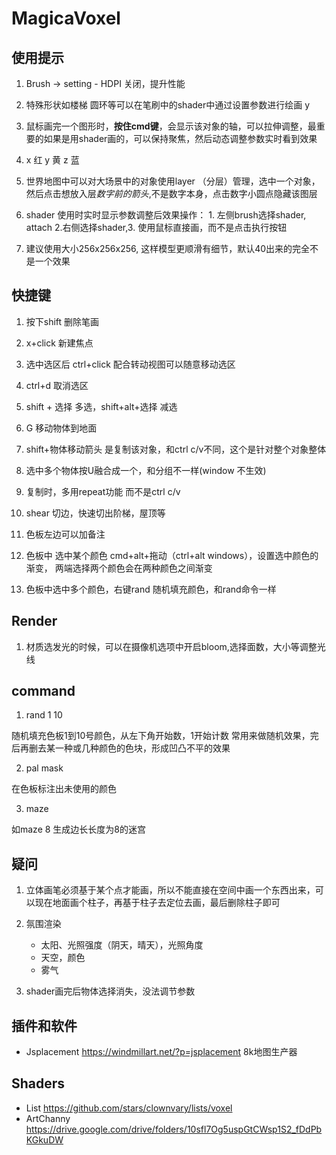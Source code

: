 # MagicaVoxel

## 使用提示


1. Brush -> setting - HDPI 关闭，提升性能

2. 特殊形状如楼梯 圆环等可以在笔刷中的shader中通过设置参数进行绘画  y

3. 鼠标画完一个图形时，**按住cmd键**，会显示该对象的轴，可以拉伸调整，最重要的如果是用shader画的，可以保持聚焦，然后动态调整参数实时看到效果

4. x 红 y 黄 z 蓝

5. 世界地图中可以对大场景中的对象使用layer （分层）管理，选中一个对象，然后点击想放入层*数字前的箭头*,不是数字本身，点击数字小圆点隐藏该图层

6. shader 使用时实时显示参数调整后效果操作： 1. 左侧brush选择shader, attach 2.右侧选择shader,3. 使用鼠标直接画，而不是点击执行按钮

7. 建议使用大小256x256x256, 这样模型更顺滑有细节，默认40出来的完全不是一个效果

## 快捷键

1. 按下shift 删除笔画

2. x+click 新建焦点

3. 选中选区后 ctrl+click 配合转动视图可以随意移动选区

4. ctrl+d 取消选区

5. shift + 选择 多选，shift+alt+选择 减选

6. G 移动物体到地面

7. shift+物体移动箭头 是复制该对象，和ctrl c/v不同，这个是针对整个对象整体

8. 选中多个物体按U融合成一个，和分组不一样(window 不生效)

9. 复制时，多用repeat功能 而不是ctrl c/v

10. shear 切边，快速切出阶梯，屋顶等

11. 色板左边可以加备注

12. 色板中 选中某个颜色 cmd+alt+拖动（ctrl+alt windows），设置选中颜色的渐变， 两端选择两个颜色会在两种颜色之间渐变

13. 色板中选中多个颜色，右键rand 随机填充颜色，和rand命令一样






## Render

1. 材质选发光的时候，可以在摄像机选项中开启bloom,选择面数，大小等调整光线


## command

1. rand 1 10

随机填充色板1到10号颜色，从左下角开始数，1开始计数
常用来做随机效果，完后再删去某一种或几种颜色的色块，形成凹凸不平的效果

2. pal mask

在色板标注出未使用的颜色

3. maze 

如maze 8 生成边长长度为8的迷宫

## 疑问

1. 立体画笔必须基于某个点才能画，所以不能直接在空间中画一个东西出来，可以现在地面画个柱子，再基于柱子去定位去画，最后删除柱子即可

2. 氛围渲染

    - 太阳、光照强度（阴天，晴天），光照角度
    - 天空，颜色
    - 雾气

3. shader画完后物体选择消失，没法调节参数

## 插件和软件

- Jsplacement https://windmillart.net/?p=jsplacement
  8k地图生产器

## Shaders

- List https://github.com/stars/clownvary/lists/voxel
- ArtChanny https://drive.google.com/drive/folders/10sfl7Og5uspGtCWsp1S2_fDdPbKGkuDW
